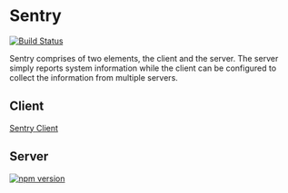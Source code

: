 # Sentry
[![Build Status](https://travis-ci.org/sbuggay/sentry.svg?branch=master)](https://travis-ci.org/sbuggay/sentry)

Sentry comprises of two elements, the client and the server.
The server simply reports system information while the client can be configured to collect the information from
multiple servers.

## Client
[Sentry Client](https://github.com/sbuggay/sentry/tree/master/client)

## Server 
[![npm version](https://badge.fury.io/js/sentryserver.svg)](https://badge.fury.io/js/sentryserver)


